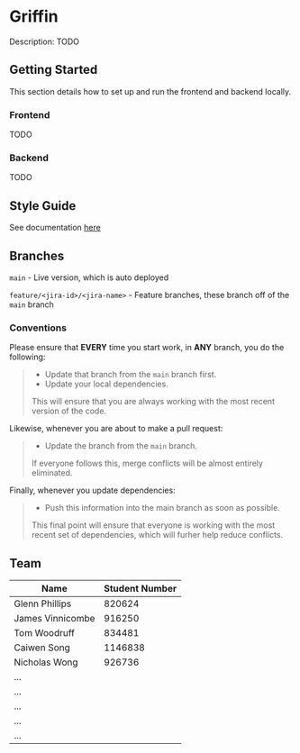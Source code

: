 # Griffin

Description: TODO

## Getting Started

This section details how to set up and run the frontend and backend locally.

### Frontend

TODO

### Backend

TODO

## Style Guide

See documentation [here](https://confluence.cis.unimelb.edu.au:8443/display/SWEN900132022TZ/Coding+Standards)

## Branches

`main` - Live version, which is auto deployed

`feature/<jira-id>/<jira-name>` - Feature branches,
these branch off of the `main` branch

### Conventions
Please ensure that **EVERY** time you start work, in **ANY** branch, you do the following:
> - Update that branch from the `main` branch first.
> - Update your local dependencies.
>
> This will ensure that you are always working with the most recent version of the code.

Likewise, whenever you are about to make a pull request:
> - Update the branch from the `main` branch.
> 
> If everyone follows this, merge conflicts will be almost entirely eliminated.

Finally, whenever you update dependencies:
> - Push this information into the main branch as soon as possible.
> 
> This final point will ensure that everyone is working with the most recent set of dependencies, 
which will furher help reduce conflicts.

## Team

| Name             | Student Number |
|------------------|----------------|
| Glenn Phillips   | 820624         |
| James Vinnicombe | 916250         |
| Tom Woodruff     | 834481         |
| Caiwen Song      | 1146838        |
| Nicholas Wong    | 926736         |
| ...              |                |
| ...              |                |
| ...              |                |
| ...              |                |
| ...              |                |
